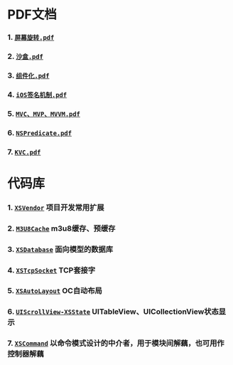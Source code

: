 # PDF文档

### 1. [`屏幕旋转.pdf`](屏幕旋转.pdf)

### 2. [`沙盒.pdf`](沙盒.pdf)

### 3. [`组件化.pdf`](组件化.pdf)

### 4. [`iOS签名机制.pdf`](iOS签名机制.pdf)

### 5. [`MVC、MVP、MVVM.pdf`](MVC、MVP、MVVM.pdf)

### 6. [`NSPredicate.pdf`](NSPredicate.pdf)

### 7. [`KVC.pdf`](KVC.pdf)

# 代码库

### 1. [`XSVendor`](https://github.com/westfourth/XSVendor) 项目开发常用扩展

### 2. [`M3U8Cache`](https://github.com/westfourth/M3U8Cache) m3u8缓存、预缓存

### 3. [`XSDatabase`](https://github.com/westfourth/XSDatabase) 面向模型的数据库

### 4. [`XSTcpSocket`](https://github.com/westfourth/XSDatabase) TCP套接字

### 5. [`XSAutoLayout`](https://github.com/westfourth/XSAutoLayout) OC自动布局

### 6. [`UIScrollView-XSState`](https://github.com/westfourth/UIScrollView-XSState) UITableView、UICollectionView状态显示

### 7. [`XSCommand`](https://github.com/westfourth/XSCommand) 以命令模式设计的中介者，用于模块间解藕，也可用作控制器解藕



